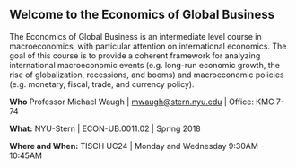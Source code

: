 ## Welcome to the Economics of Global Business

The Economics of Global Business is an intermediate level course in macroeconomics, with particular attention on international economics. The goal of this course is to provide a coherent framework for analyzing international macroeconomic events (e.g. long-run economic growth, the rise of globalization, recessions, and booms) and macroeconomic policies (e.g. monetary, fiscal, trade, and currency policy).

**Who** Professor Michael Waugh | mwaugh@stern.nyu.edu | Office: KMC 7-74

**What:** NYU-Stern | ECON-UB.0011.02 | Spring 2018

**Where and When:** TISCH UC24 | Monday and Wednesday 9:30AM - 10:45AM
